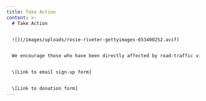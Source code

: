 ```yaml
---
title: Take Action
content: >-
  # Take Action


  ![](/images/uploads/rosie-riveter-gettyimages-653400252.avif)


  We encourage those who have been directly affected by road-traffic violence and allies to our work to get involved.


  \[Link to email sign-up form]


  \[Link to donation form]
---
```

